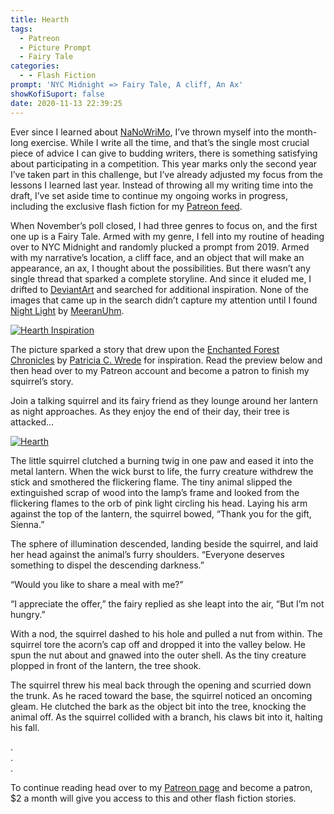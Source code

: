 ```yaml
---
title: Hearth
tags:
  - Patreon
  - Picture Prompt
  - Fairy Tale
categories:
  - - Flash Fiction
prompt: 'NYC Midnight => Fairy Tale, A cliff, An Ax'
showKofiSuport: false
date: 2020-11-13 22:39:25
---
```


Ever since I learned about [NaNoWriMo](https://nanowrimo.org/about-nano), I’ve thrown myself into the month-long exercise. While I write all the time, and that’s the single most crucial piece of advice I can give to budding writers, there is something satisfying about participating in a competition. This year marks only the second year I’ve taken part in this challenge, but I’ve already adjusted my focus from the lessons I learned last year. Instead of throwing all my writing time into the draft, I’ve set aside time to continue my ongoing works in progress, including the exclusive flash fiction for my [Patreon feed](https://www.patreon.com/stevenpmeehan).<!-- more -->

When November’s poll closed, I had three genres to focus on, and the first one up is a Fairy Tale. Armed with my genre, I fell into my routine of heading over to NYC Midnight and randomly plucked a prompt from 2019. Armed with my narrative’s location, a cliff face, and an object that will make an appearance, an ax, I thought about the possibilities. But there wasn’t any single thread that sparked a complete storyline. And since it eluded me, I drifted to [DeviantArt](https://www.deviantart.com/) and searched for additional inspiration. None of the images that came up in the search didn’t capture my attention until I found [Night Light](https://www.deviantart.com/meeranuhm/art/Night-Light-674044036) by [MeeranUhm](https://www.deviantart.com/meeranuhm).

<div class="center">

[![Hearth Inspiration](https://images-wixmp-ed30a86b8c4ca887773594c2.wixmp.com/f/b926f3d4-b5cf-4518-8794-1e7dabb06b7c/db5b3pg-48d35800-29b0-403e-bcf0-c72d03a6952c.jpg?token=eyJ0eXAiOiJKV1QiLCJhbGciOiJIUzI1NiJ9.eyJzdWIiOiJ1cm46YXBwOiIsImlzcyI6InVybjphcHA6Iiwib2JqIjpbW3sicGF0aCI6IlwvZlwvYjkyNmYzZDQtYjVjZi00NTE4LTg3OTQtMWU3ZGFiYjA2YjdjXC9kYjViM3BnLTQ4ZDM1ODAwLTI5YjAtNDAzZS1iY2YwLWM3MmQwM2E2OTUyYy5qcGcifV1dLCJhdWQiOlsidXJuOnNlcnZpY2U6ZmlsZS5kb3dubG9hZCJdfQ.St063BiTUIyl85wtia1yZyLK_bX7LJyHcQCWSa4cpg0 "Night Light by MeeranUhm")](https://www.deviantart.com/meeranuhm/art/Night-Light-674044036)

</div>

The picture sparked a story that drew upon the [Enchanted Forest Chronicles](https://www.amazon.com/gp/product/B0749XHT1L) by [Patricia C. Wrede](https://www.amazon.com/Patricia-C.-Wrede/e/B000AQ6R1U) for inspiration. Read the preview below and then head over to my Patreon account and become a patron to finish my squirrel’s story.

Join a talking squirrel and its fairy friend as they lounge around her lantern as night approaches. As they enjoy the end of their day, their tree is attacked… 

<div class="center">

[![Hearth](/images/patreon-flash-fiction/2020/hearth.png "Hearth")](https://www.patreon.com/posts/43880249)

</div>

The little squirrel clutched a burning twig in one paw and eased it into the metal lantern. When the wick burst to life, the furry creature withdrew the stick and smothered the flickering flame. The tiny animal slipped the extinguished scrap of wood into the lamp’s frame and looked from the flickering flames to the orb of pink light circling his head. Laying his arm against the top of the lantern, the squirrel bowed, “Thank you for the gift, Sienna.”

The sphere of illumination descended, landing beside the squirrel, and laid her head against the animal’s furry shoulders. “Everyone deserves something to dispel the descending darkness.”

“Would you like to share a meal with me?”

“I appreciate the offer,” the fairy replied as she leapt into the air, “But I’m not hungry.”

With a nod, the squirrel dashed to his hole and pulled a nut from within. The squirrel tore the acorn’s cap off and dropped it into the valley below. He spun the nut about and gnawed into the outer shell. As the tiny creature plopped in front of the lantern, the tree shook.

The squirrel threw his meal back through the opening and scurried down the trunk. As he raced toward the base, the squirrel noticed an oncoming gleam. He clutched the bark as the object bit into the tree, knocking the animal off. As the squirrel collided with a branch, his claws bit into it, halting his fall.

<div class="center story-ellipses">

.</br>
.</br>
.</br>

</div>

<div>

To continue reading head over to my [Patreon page](https://www.patreon.com/posts/43880249) and become a patron, $2 a month will give you access to this and other flash fiction stories.

</div>